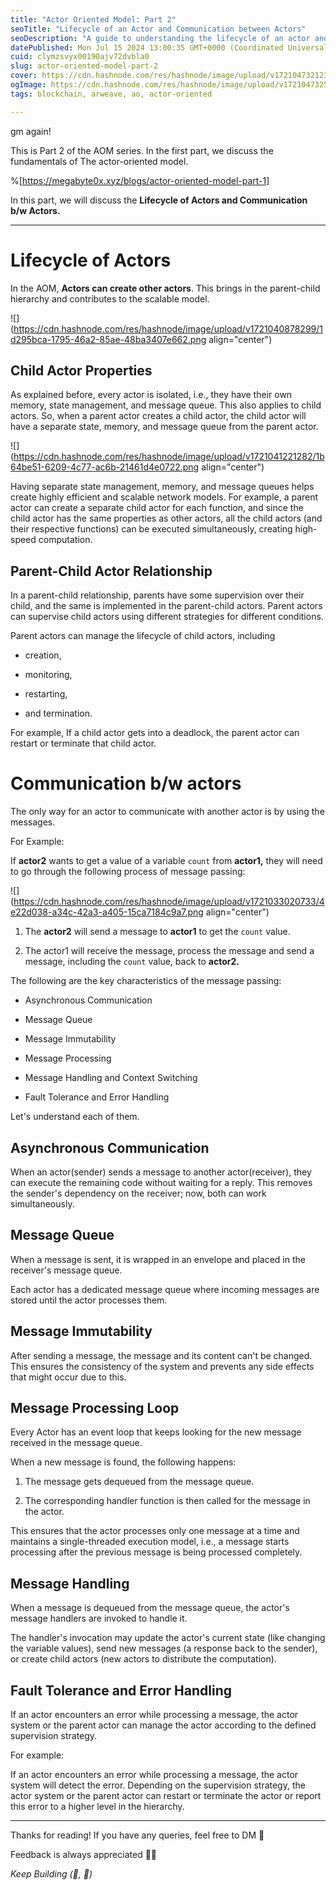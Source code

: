 ```yaml
---
title: "Actor Oriented Model: Part 2"
seoTitle: "Lifecycle of an Actor and Communication between Actors"
seoDescription: "A guide to understanding the lifecycle of an actor and communication between actors, in the actor-oriented model."
datePublished: Mon Jul 15 2024 13:00:35 GMT+0000 (Coordinated Universal Time)
cuid: clymzsvyx00190ajv72dvbla0
slug: actor-oriented-model-part-2
cover: https://cdn.hashnode.com/res/hashnode/image/upload/v1721047321234/bb456ede-276e-4bda-9aba-2f20a7e49cfe.png
ogImage: https://cdn.hashnode.com/res/hashnode/image/upload/v1721047325051/cff4d303-f805-4bea-bcb1-712e90899496.png
tags: blockchain, arweave, ao, actor-oriented

---
```


gm again!

This is Part 2 of the AOM series. In the first part, we discuss the fundamentals of The actor-oriented model.

%[https://megabyte0x.xyz/blogs/actor-oriented-model-part-1] 

In this part, we will discuss the **Lifecycle of Actors and Communication b/w Actors.**

---

# Lifecycle of Actors

In the AOM, **Actors can create other actors**. This brings in the parent-child hierarchy and contributes to the scalable model.

![](https://cdn.hashnode.com/res/hashnode/image/upload/v1721040878299/1d295bca-1795-46a2-85ae-48ba3407e662.png align="center")

## Child Actor Properties

As explained before, every actor is isolated, i.e., they have their own memory, state management, and message queue. This also applies to child actors. So, when a parent actor creates a child actor, the child actor will have a separate state, memory, and message queue from the parent actor.

![](https://cdn.hashnode.com/res/hashnode/image/upload/v1721041221282/1b64be51-6209-4c77-ac6b-21461d4e0722.png align="center")

Having separate state management, memory, and message queues helps create highly efficient and scalable network models. For example, a parent actor can create a separate child actor for each function, and since the child actor has the same properties as other actors, all the child actors (and their respective functions) can be executed simultaneously, creating high-speed computation.

## Parent-Child Actor Relationship

In a parent-child relationship, parents have some supervision over their child, and the same is implemented in the parent-child actors. Parent actors can supervise child actors using different strategies for different conditions.

Parent actors can manage the lifecycle of child actors, including

* creation,
    
* monitoring,
    
* restarting,
    
* and termination.
    

For example, If a child actor gets into a deadlock, the parent actor can restart or terminate that child actor.

# Communication b/w actors

The only way for an actor to communicate with another actor is by using the messages.

For Example:

If **actor2** wants to get a value of a variable `count` from **actor1,** they will need to go through the following process of message passing:

![](https://cdn.hashnode.com/res/hashnode/image/upload/v1721033020733/4e22d038-a34c-42a3-a405-15ca7184c9a7.png align="center")

1. The **actor2** will send a message to **actor1** to get the `count` value.
    
2. The actor1 will receive the message, process the message and send a message, including the `count` value, back to **actor2.**
    

The following are the key characteristics of the message passing:

* Asynchronous Communication
    
* Message Queue
    
* Message Immutability
    
* Message Processing
    
* Message Handling and Context Switching
    
* Fault Tolerance and Error Handling
    

Let's understand each of them.

## Asynchronous Communication

When an actor(sender) sends a message to another actor(receiver), they can execute the remaining code without waiting for a reply. This removes the sender's dependency on the receiver; now, both can work simultaneously.

## Message Queue

When a message is sent, it is wrapped in an envelope and placed in the receiver's message queue.

Each actor has a dedicated message queue where incoming messages are stored until the actor processes them.

## Message Immutability

After sending a message, the message and its content can't be changed. This ensures the consistency of the system and prevents any side effects that might occur due to this.

## Message Processing Loop

Every Actor has an event loop that keeps looking for the new message received in the message queue.

When a new message is found, the following happens:

1. The message gets dequeued from the message queue.
    
2. The corresponding handler function is then called for the message in the actor.
    

This ensures that the actor processes only one message at a time and maintains a single-threaded execution model, i.e., a message starts processing after the previous message is being processed completely.

## Message Handling

When a message is dequeued from the message queue, the actor's message handlers are invoked to handle it.

The handler's invocation may update the actor's current state (like changing the variable values), send new messages (a response back to the sender), or create child actors (new actors to distribute the computation).

## Fault Tolerance and Error Handling

If an actor encounters an error while processing a message, the actor system or the parent actor can manage the actor according to the defined supervision strategy.

For example:

If an actor encounters an error while processing a message, the actor system will detect the error. Depending on the supervision strategy, the actor system or the parent actor can restart or terminate the actor or report this error to a higher level in the hierarchy.

---

Thanks for reading! If you have any queries, feel free to DM 🫡

Feedback is always appreciated 🙌🏻

*Keep Building (🧱, 🚀)*